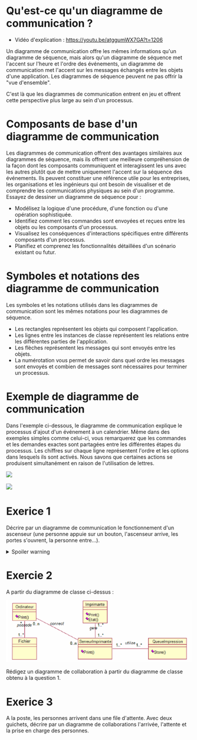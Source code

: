 # Qu'est-ce qu'un diagramme de communication ?

- Vidéo d'explication : <https://youtu.be/atggumWX7GA?t=1206>

Un diagramme de communication offre les mêmes informations qu'un diagramme de séquence, mais alors qu'un diagramme de séquence met l'accent sur l'heure et l'ordre des événements, un diagramme de communication met l'accent sur les messages échangés entre les objets d'une application. Les diagrammes de séquence peuvent ne pas offrir la "vue d'ensemble".

C'est là que les diagrammes de communication entrent en jeu et offrent cette perspective plus large au sein d'un processus.

# Composants de base d'un diagramme de communication

Les diagrammes de communication offrent des avantages similaires aux diagrammes de séquence, mais ils offrent une meilleure compréhension de la façon dont les composants communiquent et interagissent les uns avec les autres plutôt que de mettre uniquement l'accent sur la séquence des événements. Ils peuvent constituer une référence utile pour les entreprises, les organisations et les ingénieurs qui ont besoin de visualiser et de comprendre les communications physiques au sein d'un programme. Essayez de dessiner un diagramme de séquence pour :

- Modélisez la logique d'une procédure, d'une fonction ou d'une opération sophistiquée.
- Identifiez comment les commandes sont envoyées et reçues entre les objets ou les composants d'un processus.
- Visualisez les conséquences d'interactions spécifiques entre différents composants d'un processus.
- Planifiez et comprenez les fonctionnalités détaillées d'un scénario existant ou futur.

# Symboles et notations des diagramme de communication

Les symboles et les notations utilisés dans les diagrammes de communication sont les mêmes notations pour les diagrammes de séquence.

- Les rectangles représentent les objets qui composent l'application.
- Les lignes entre les instances de classe représentent les relations entre les différentes parties de l'application.
- Les flèches représentent les messages qui sont envoyés entre les objets.
- La numérotation vous permet de savoir dans quel ordre les messages sont envoyés et combien de messages sont nécessaires pour terminer un processus.

# Exemple de diagramme de communication

Dans l'exemple ci-dessous, le diagramme de communication explique le processus d'ajout d'un événement à un calendrier. Même dans des exemples simples comme celui-ci, vous remarquerez que les commandes et les demandes exactes sont partagées entre les différentes étapes du processus. Les chiffres sur chaque ligne représentent l'ordre et les options dans lesquels ils sont activés. Nous savons que certaines actions se produisent simultanément en raison de l'utilisation de lettres.

![](https://d2slcw3kip6qmk.cloudfront.net/marketing/pages/chart/uml/communication-diagram/communication-diagram-example-700x385@2x.jpg)

![](https://i0.wp.com/complex-systems-ai.com/wp-content/uploads/2016/09/fig7_6.png?resize=682%2C272)

<!-- 
http://exercicecorrige.blogspot.com/2013/08/ascenseur_31.html
-->
# Exerice 1

Décrire par un diagramme de communication le fonctionnement d'un ascenseur (une personne appuie sur un bouton, l'ascenseur arrive, les portes s'ouvrent, la personne entre...).

<details>
  <summary>Spoiler warning</summary>

![](../img/ascenseur.png)

</details>

<!--
http://niedercorn.free.fr/iris/iris1/uml/umltd4.pdf
-->

# Exercie 2

A partir du diagramme de classe ci-dessus :

![](../img/imprimante.png)

Rédigez un diagramme de collaboration à partir du diagramme de classe obtenu à la question 1.

<!--
http://exercicecorrige.blogspot.com/2013/08/bureau-de-poste.html
-->

# Exerice 3

A la poste, les personnes arrivent dans une file d'attente. Avec deux guichets, décrire par un diagramme de collaborations l'arrivée, l'attente et la prise en charge des personnes.
